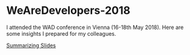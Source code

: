 # WeAreDevelopers-2018
I attended the WAD conference in Vienna (16-18th May 2018). Here are some insights I prepared for my colleagues. 

[Summarizing Slides](https://docs.google.com/presentation/d/1ubQ0bkFvdKo2vUAJQGvwBqFm3ljLKV45cG9cIILB__Y/edit?usp=sharing)
